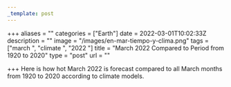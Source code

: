 ```yaml
---
_template: post
---
```




+++
aliases = ""
categories = ["Earth"]
date = 2022-03-01T10:02:33Z
description = ""
image = "/images/en-mar-tiempo-y-clima.png"
tags = ["march ", "climate ", "2022 "]
title = "March 2022 Compared to Period from 1920 to 2020"
type = "post"
url = ""

+++
Here is how hot March 2022 is forecast compared to all March months from 1920 to 2020 according to climate models.
